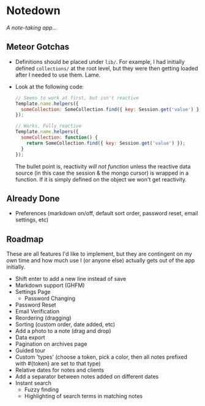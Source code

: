 # Notedown

_A note-taking app..._

## Meteor Gotchas

* Definitions should be placed under `lib/`. For example, I had initially defined `collections/` at the root level, but they were then getting loaded after I needed to use them. Lame.
* Look at the following code:

    ```js
    // Seems to work at first, but isn't reactive
    Template.name.helpers({
      someCollection: SomeCollection.find({ key: Session.get('value') })
    });

    // Works. Fully reactive
    Template.name.helpers({
      someCollection: function() {
        return SomeCollection.find({ key: Session.get('value') });
      }
    });
    ```

    The bullet point is, reactivity _will not function_ unless the reactive data source (in this case the session & the mongo cursor) is wrapped in a function. If it is simply defined on the object we won't get reactivity. 

## Already Done

* Preferences (markdown on/off, default sort order, password reset, email settings, etc)

## Roadmap

These are all features I'd like to implement, but they are contingent on my own time and how much use I (or anyone else) actually gets out of the app initially.

* Shift enter to add a new line instead of save
* Markdown support (GHFM)
* Settings Page
  * Password Changing
* Password Reset
* Email Verification
* Reordering (dragging)
* Sorting (custom order, date added, etc)
* Add a photo to a note (drag and drop)
* Data export
* Pagination on archives page
* Guided tour
* Custom 'types' (choose a token, pick a color, then all notes prefixed with #{token} are set to that type)
* Relative dates for notes and clients
* Add a separator between notes added on different dates
* Instant search
  * Fuzzy finding
  * Highlighting of search terms in matching notes

